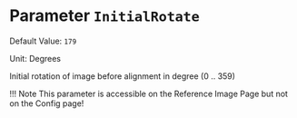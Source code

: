 # Parameter `InitialRotate`
Default Value: `179`

Unit: Degrees

Initial rotation of image before alignment in degree (0 .. 359)

!!! Note
    This parameter is accessible on the Reference Image Page but not on the Config page!
